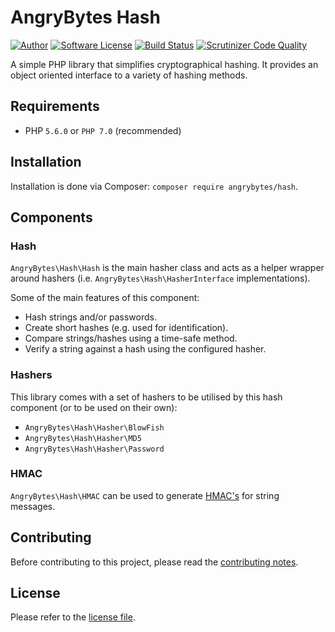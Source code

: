 # AngryBytes Hash

[![Author](http://img.shields.io/badge/author-@angrybytes-blue.svg?style=flat-square)](https://twitter.com/angrybytes)
[![Software License](https://img.shields.io/badge/license-proprietary-brightgreen.svg?style=flat-square)](LICENSE.md)
[![Build Status](https://travis-ci.org/AngryBytes/hash.svg?branch=master)](https://travis-ci.org/AngryBytes/hash)
[![Scrutinizer Code Quality](https://scrutinizer-ci.com/g/AngryBytes/hash/badges/quality-score.png?b=master)](https://scrutinizer-ci.com/g/AngryBytes/hash/?branch=master)

A simple PHP library that simplifies cryptographical hashing. It provides an
object oriented interface to a variety of hashing methods.

## Requirements

* PHP `5.6.0` or `PHP 7.0` (recommended)

## Installation

Installation is done via Composer: `composer require angrybytes/hash`.

## Components

### Hash

`AngryBytes\Hash\Hash` is the main hasher class and acts as a helper wrapper
around hashers (i.e. `AngryBytes\Hash\HasherInterface` implementations).

Some of the main features of this component:

* Hash strings and/or passwords.
* Create short hashes (e.g. used for identification).
* Compare strings/hashes using a time-safe method.
* Verify a string against a hash using the configured hasher.

### Hashers

This library comes with a set of hashers to be utilised by this hash component (or
to be used on their own):

 * `AngryBytes\Hash\Hasher\BlowFish`
 * `AngryBytes\Hash\Hasher\MD5`
 * `AngryBytes\Hash\Hasher\Password`

### HMAC

`AngryBytes\Hash\HMAC` can be used to generate
[HMAC's](http://en.wikipedia.org/wiki/Hash-based_message_authentication_code)
for string messages.

## Contributing

Before contributing to this project, please read the [contributing notes](CONTRIBUTING.md).

## License

Please refer to the [license file](LICENSE.md).
